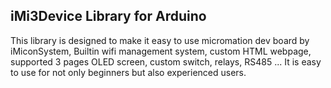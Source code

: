 ## iMi3Device Library for Arduino
This library is designed to make it easy to use micromation dev board by iMiconSystem, Builtin wifi management system, custom HTML webpage, supported 3 pages OLED screen, custom switch, relays, RS485 ..​. It is easy to use for not only beginners but also experienced users.
